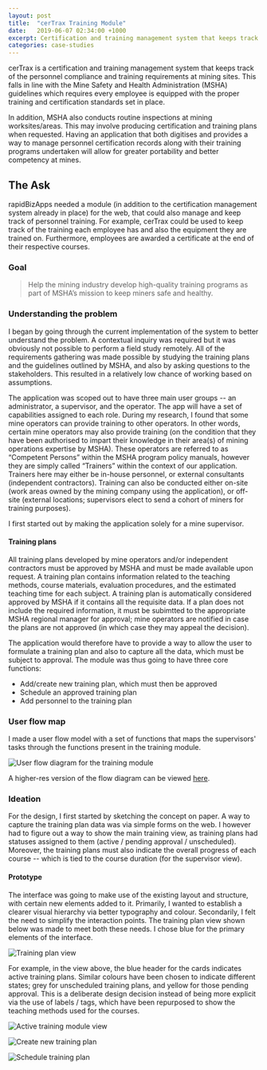 ```yaml
---
layout: post
title:  "cerTrax Training Module"
date:   2019-06-07 02:34:00 +1000
excerpt: Certification and training management system that keeps track of the personnel compliance and training requirements at mining sites.
categories: case-studies
---
```


cerTrax is a certification and training management system that keeps track of the personnel compliance and training requirements at mining sites. This falls in line with the Mine Safety and Health Administration (MSHA) guidelines which requires every employee is equipped with the proper training and certification standards set in place. 

In addition, MSHA also conducts routine inspections at mining worksites/areas. This may involve producing certification and training plans when requested. Having an application that both digitises and provides a way to manage personnel certification records along with their training programs undertaken will allow for greater portability and better competency at mines.

## The Ask

rapidBizApps needed a module (in addition to the certification management system already in place) for the web, that could also manage and keep track of personnel training. For example, cerTrax could be used to keep track of the training each employee has and also the equipment they are trained on. Furthermore, employees are awarded a certificate at the end of their respective courses.

### Goal

> Help the mining industry develop high-quality training programs as part of MSHA’s mission to keep miners safe and healthy.

### Understanding the problem

I began by going through the current implementation of the system to better understand the problem. A contextual inquiry was required but it was obviously not possible to perform a field study remotely. All of the requirements gathering was made possible by studying the training plans and the guidelines outlined by MSHA, and also by asking questions to the stakeholders. This resulted in a relatively low chance of working based on assumptions. 

The application was scoped out to have three main user groups -- an administrator, a supervisor, and the operator. The app will have a set of capabilities assigned to each role. During my research, I found that some mine operators can provide training to other operators. In other words, certain mine operators may also provide training (on the condition that they have been authorised to impart their knowledge in their area(s) of mining operations expertise by MSHA). These operators are referred to as “Competent Persons” within the MSHA program policy manuals, however they are simply called “Trainers” within the context of our application. Trainers here may either be in-house personnel, or external consultants (independent contractors). Training can also be conducted either on-site (work areas owned by the mining company using the application), or off-site (external locations; supervisors elect to send a cohort of miners for training purposes).

I first started out by making the application solely for a mine supervisor. 

#### Training plans

All training plans developed by mine operators and/or independent contractors must be approved by MSHA and must be made available upon request. A training plan contains information related to the teaching methods, course materials, evaluation procedures, and the estimated teaching time for each subject. A training plan is automatically considered approved by MSHA if it contains all the requisite data. If a plan does not include the required information, it must be subimtted to the appropriate MSHA regional manager for approval; mine operators are notified in case the plans are not approved (in which case they may appeal the decision).

The application would therefore have to provide a way to allow the user to formulate a training plan and also to capture all the data, which must be subject to approval. The module was thus going to have three core functions: 
* Add/create new training plan, which must then be approved
* Schedule an approved training plan
* Add personnel to the training plan

### User flow map

I made a user flow model with a set of functions that maps the supervisors' tasks through the functions present in the training module.

![User flow diagram for the training module](/images/ct/user-flow.png)

A higher-res version of the flow diagram can be viewed <a href="https://www.anithvishwanath.com/images/ct/user-flow.png" target="_blank">here</a>.

### Ideation

For the design, I first started by sketching the concept on paper. A way to capture the training plan data was via simple forms on the web. I however had to figure out a way to show the main training view, as training plans had statuses assigned to them (active / pending approval / unscheduled). Moreover, the training plans must also indicate the overall progress of each course -- which is tied to the course duration (for the supervisor view).

#### Prototype

The interface was going to make use of the existing layout and structure, with certain new elements added to it. Primarily, I wanted to establish a clearer visual hierarchy via better typography and colour. Secondarily, I felt the need to simplify the interaction points. The training plan view shown below was made to meet both these needs. I chose blue for the primary elements of the interface. 

![Training plan view](/images/ct/training_view1x.png)

For example, in the view above, the blue header for the cards indicates active training plans. Similar colours have been chosen to indicate different states; grey for unscheduled training plans, and yellow for those pending approval. This is a deliberate design decision instead of being more explicit via the use of labels / tags, which have been repurposed to show the teaching methods used for the courses.

![Active training module view](/images/ct/active_training_module1x.png)

![Create new training plan](/images/ct/new_plan1x.png)

![Schedule training plan](/images/ct/schedule_plan1x.png)
